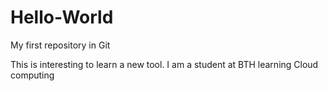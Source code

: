 # Hello-World
My first repository in Git

This is interesting to learn a new tool.
I am a student at BTH learning Cloud computing 
